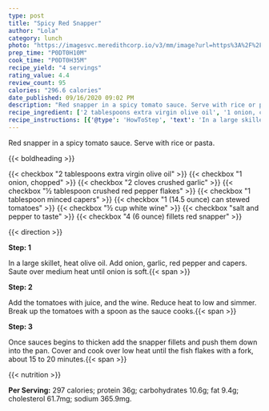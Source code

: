 ```yaml
---
type: post
title: "Spicy Red Snapper"
author: "Lola"
category: lunch
photo: "https://imagesvc.meredithcorp.io/v3/mm/image?url=https%3A%2F%2Fimages.media-allrecipes.com%2Fuserphotos%2F7861542.jpg"
prep_time: "P0DT0H10M"
cook_time: "P0DT0H35M"
recipe_yield: "4 servings"
rating_value: 4.4
review_count: 95
calories: "296.6 calories"
date_published: 09/16/2020 09:02 PM
description: "Red snapper in a spicy tomato sauce. Serve with rice or pasta."
recipe_ingredient: ['2 tablespoons extra virgin olive oil', '1 onion, chopped', '2 cloves crushed garlic', '½ tablespoon crushed red pepper flakes', '1 tablespoon minced capers', '1 (14.5 ounce) can stewed tomatoes', '½ cup white wine', 'salt and pepper to taste', '4 (6 ounce) fillets red snapper']
recipe_instructions: [{'@type': 'HowToStep', 'text': 'In a large skillet, heat olive oil. Add onion, garlic, red pepper and capers. Saute over medium heat until onion is soft.\n'}, {'@type': 'HowToStep', 'text': 'Add the tomatoes with juice, and the wine. Reduce heat to low and simmer. Break up the tomatoes with a spoon as the sauce cooks.\n'}, {'@type': 'HowToStep', 'text': 'Once sauces begins to thicken add the snapper fillets and push them down into the pan. Cover and cook over low heat until the fish flakes with a fork, about 15 to 20 minutes.\n'}]
---
```


Red snapper in a spicy tomato sauce. Serve with rice or pasta. 

{{< boldheading >}}

{{< checkbox "2 tablespoons extra virgin olive oil" >}}
{{< checkbox "1  onion, chopped" >}}
{{< checkbox "2 cloves crushed garlic" >}}
{{< checkbox "½ tablespoon crushed red pepper flakes" >}}
{{< checkbox "1 tablespoon minced capers" >}}
{{< checkbox "1 (14.5 ounce) can stewed tomatoes" >}}
{{< checkbox "½ cup white wine" >}}
{{< checkbox "salt and pepper to taste" >}}
{{< checkbox "4 (6 ounce) fillets red snapper" >}}


{{< direction >}}

**Step: 1**

In a large skillet, heat olive oil. Add onion, garlic, red pepper and capers. Saute over medium heat until onion is soft.{{< span >}}

**Step: 2**

Add the tomatoes with juice, and the wine. Reduce heat to low and simmer. Break up the tomatoes with a spoon as the sauce cooks.{{< span >}}

**Step: 3**

Once sauces begins to thicken add the snapper fillets and push them down into the pan. Cover and cook over low heat until the fish flakes with a fork, about 15 to 20 minutes.{{< span >}}

{{< nutrition >}}

**Per Serving:** 297 calories; protein 36g; carbohydrates 10.6g; fat 9.4g; cholesterol 61.7mg; sodium 365.9mg.